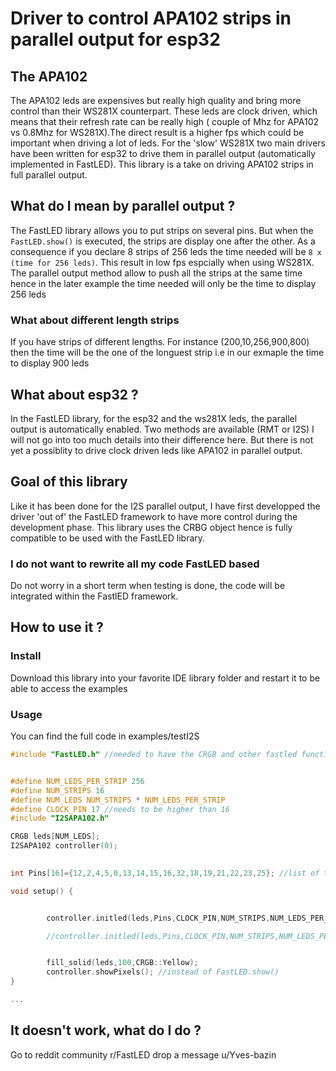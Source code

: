 # Driver to control APA102 strips in parallel output for esp32


## The APA102
The APA102 leds are expensives but really high quality and bring more control than their WS281X counterpart. These leds are clock driven, which means that their refresh rate can be really high ( couple of Mhz for APA102 vs 0.8Mhz for WS281X).The direct result is a higher fps which could be important when driving a lot of leds. For the 'slow' WS281X two main drivers have been written for esp32 to drive them in parallel output (automatically implemented in FastLED). This library is a take on driving APA102 strips in full parallel output. 

## What do I mean by parallel output ?
The FastLED library allows you to put strips on several pins. But when the `FastLED.show()` is executed, the strips are display one after the other. As a consequence if you declare 8 strips of 256 leds the time needed will be `8 x (time for 256 leds)`. This result in low fps espcially  when using WS281X. The parallel output method allow to push all the strips at the same time hence in the later example the time needed will only be the time to display 256 leds

### What about different length strips
If you have strips of different lengths. For instance (200,10,256,900,800) then the time will be the one of the longuest strip i.e in our exmaple the time to display 900 leds

## What about esp32 ?
In the FastLED library, for the esp32 and the ws281X leds, the parallel output is automatically enabled. Two methods are available (RMT or I2S) I will not go into too much details into their difference here. But there is not yet a possiblity to drive clock driven leds like APA102 in parallel output.

## Goal of this library
Like it has been done for the I2S parallel output, I have first developped the driver 'out of' the FastLED framework to have more control during the development phase. This library uses the CRBG object hence is fully compatible to be used with the FastLED library. 

### I do  not want to rewrite all my code FastLED based
Do not worry in a short term when testing is done, the code will be integrated within the FastlED framework.


## How to use it ?

### Install
Download this library into your favorite IDE library folder and restart it to be able to access the examples

### Usage

You can find the full code in examples/testI2S

```C
#include "FastLED.h" //needed to have the CRGB and other fastled functions


#define NUM_LEDS_PER_STRIP 256
#define NUM_STRIPS 16 
#define NUM_LEDS NUM_STRIPS * NUM_LEDS_PER_STRIP
#define CLOCK_PIN 17 //needs to be higher than 16
#include "I2SAPA102.h"

CRGB leds[NUM_LEDS];
I2SAPA102 controller(0);

    
int Pins[16]={12,2,4,5,0,13,14,15,16,32,18,19,21,22,23,25}; //list of the pins used

void setup() {


        controller.initled(leds,Pins,CLOCK_PIN,NUM_STRIPS,NUM_LEDS_PER_STRIP); //default Speed 4MHz default clock pin 17 not changeable for now

        //controller.initled(leds,Pins,CLOCK_PIN,NUM_STRIPS,NUM_LEDS_PER_STRIP,freq in MHZ); i.e. controller.initled(leds,Pins,NUM_STRIPS,NUM_LEDS_PER_STRIP,2); //for 2MHZ


        fill_solid(leds,100,CRGB::Yellow);
        controller.showPixels(); //instead of FastLED.show()
}

...
```

## It doesn't work, what do I do ?
Go to reddit community r/FastLED drop a message u/Yves-bazin

